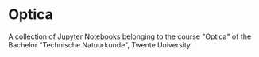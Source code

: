 # Optica
A collection of Jupyter Notebooks belonging to the course "Optica" of the Bachelor "Technische Natuurkunde", Twente University
